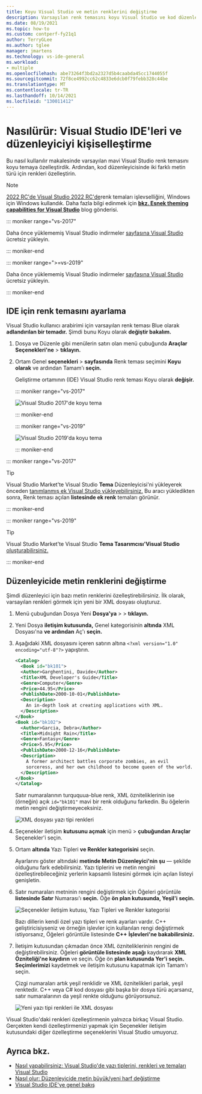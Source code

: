 ```yaml
---
title: Koyu Visual Studio ve metin renklerini değiştirme
description: Varsayılan renk temasını koyu Visual Studio ve kod düzenleyicisinde yazı tipi renklerini değiştirme hakkında bilgi edinin.
ms.date: 08/19/2021
ms.topic: how-to
ms.custom: contperf-fy21q1
author: TerryGLee
ms.author: tglee
manager: jmartens
ms.technology: vs-ide-general
ms.workload:
- multiple
ms.openlocfilehash: abe73264f3bd2a2327d5b4caabda45cc1744055f
ms.sourcegitcommit: 72f8ce4992cc62c4833e6dcb0f79febb328c44be
ms.translationtype: MT
ms.contentlocale: tr-TR
ms.lasthandoff: 10/14/2021
ms.locfileid: "130011412"
---
```

# <a name="how-to-personalize-the-visual-studio-ide-and-the-editor"></a>Nasılürür: Visual Studio IDE'leri ve düzenleyiciyi kişiselleştirme

Bu nasıl kullanılır makalesinde varsayılan mavi Visual Studio renk temasını koyu temaya özelleştirdik. Ardından, kod düzenleyicisinde iki farklı metin türü için renkleri özelleştirin.

> [!NOTE]
> [2022 RC'de Visual Studio 2022 RC'de](/visualstudio/releases/2022/release-notes-preview)renk temaları işlevselliğini, Windows için Windows kullandık. Daha fazla bilgi edinmek için [**bkz. Esnek theming capabilities for Visual Studio**](https://devblogs.microsoft.com/visualstudio/flexible-theming-visual-studio/) blog gönderisi.

::: moniker range="vs-2017"

Daha önce yüklememiş Visual Studio indirmeler [sayfasına Visual Studio](https://visualstudio.microsoft.com/vs/older-downloads/?utm_medium=microsoft&utm_source=docs.microsoft.com&utm_campaign=vs+2017+download) ücretsiz yükleyin.

::: moniker-end

::: moniker range=">=vs-2019"

Daha önce yüklememiş Visual Studio indirmeler [sayfasına Visual Studio](https://visualstudio.microsoft.com/downloads) ücretsiz yükleyin.

::: moniker-end

## <a name="set-the-color-theme-for-the-ide"></a>IDE için renk temasını ayarlama

Visual Studio kullanıcı arabirimi için varsayılan renk teması Blue olarak **adlandırılan bir temadır.** Şimdi bunu Koyu olarak **değiştir bakalım.**

1. Dosya ve Düzenle gibi menülerin satırı olan menü çubuğunda **Araçlar** **Seçenekleri'ne**   >  **tıklayın.**

1. Ortam Genel **seçenekleri**  >  **sayfasında** Renk teması seçimini  **Koyu olarak** ve ardından Tamam'ı **seçin.**

   Geliştirme ortamının (IDE) Visual Studio renk teması Koyu olarak **değişir.**

   ::: moniker range="vs-2017"

   ![Visual Studio 2017'de koyu tema](media/quickstart-personalize-dark-theme.png)

   ::: moniker-end

   ::: moniker range="vs-2019"

   ![Visual Studio 2019'da koyu tema](media/vs-2019/dark-theme.png)

   ::: moniker-end

::: moniker range="vs-2017"

> [!TIP]
> Visual Studio Market'te Visual Studio **Tema** Düzenleyicisi'ni yükleyerek önceden [tanımlanmış ek Visual Studio yükleyebilirsiniz.](https://marketplace.visualstudio.com/items?itemName=VisualStudioPlatformTeam.VisualStudio2017ColorThemeEditor) Bu aracı yükledikten sonra, Renk teması açılan **listesinde ek renk** temaları görünür.

::: moniker-end

::: moniker range="vs-2019"

> [!TIP]
> Visual Studio Market'te Visual Studio **Tema Tasarımcısı'Visual Studio** [oluşturabilirsiniz.](https://marketplace.visualstudio.com/items?itemName=ms-madsk.ColorThemeDesigner)

::: moniker-end

## <a name="change-text-colors-in-the-editor"></a>Düzenleyicide metin renklerini değiştirme

Şimdi düzenleyici için bazı metin renklerini özelleştirebilirsiniz. İlk olarak, varsayılan renkleri görmek için yeni bir XML dosyası oluşturuz.

1. Menü çubuğundan Dosya Yeni **Dosya'ya**  >    >  **tıklayın.**

1. Yeni Dosya **iletişim kutusunda,** Genel kategorisinin **altında** XML Dosyası'na **ve ardından** Aç'ı **seçin.**

1. Aşağıdaki XML dosyasını içeren satırın altına `<?xml version="1.0" encoding="utf-8"?>` yapıştırın.

   ```xml
   <Catalog>
     <Book id="bk101">
     <Author>Garghentini, Davide</Author>
     <Title>XML Developer's Guide</Title>
     <Genre>Computer</Genre>
     <Price>44.95</Price>
     <PublishDate>2000-10-01</PublishDate>
     <Description>
       An in-depth look at creating applications with XML.
     </Description>
   </Book>
   <Book id="bk102">
     <Author>Garcia, Debra</Author>
     <Title>Midnight Rain</Title>
     <Genre>Fantasy</Genre>
     <Price>5.95</Price>
     <PublishDate>2000-12-16</PublishDate>
     <Description>
       A former architect battles corporate zombies, an evil
       sorceress, and her own childhood to become queen of the world.
     </Description>
   </Book>
   </Catalog>
   ```

   Satır numaralarının turququua-blue renk, XML özniteliklerinin ise (örneğin) açık `id="bk101"` mavi bir renk olduğunu farkedin. Bu öğelerin metin rengini değiştirmeyeceksiniz.

   ![XML dosyası yazı tipi renkleri](media/quickstart-personalize-xml-file.png)

1. Seçenekler iletişim **kutusunu açmak** için menü   >  **çubuğundan Araçlar** Seçenekler'i seçin.

1. Ortam **altında** Yazı Tipleri **ve Renkler kategorisini** seçin.

   Ayarlarını göster altındaki **metinde Metin** **Düzenleyici'nin şu** &mdash; şekilde olduğunu fark edebilirsiniz. Yazı tiplerini ve metin rengini özelleştirebileceğiniz yerlerin kapsamlı listesini görmek için açılan listeyi genişletin.

1. Satır numaraları metninin rengini değiştirmek için Öğeleri görüntüle **listesinde Satır** Numarası'ı **seçin.** Öğe **ön plan kutusunda, Yeşil'i** **seçin.**

   ![Seçenekler iletişim kutusu, Yazı Tipleri ve Renkler kategorisi](media/quickstart-personalize-line-number-color.png)

   Bazı dillerin kendi özel yazı tipleri ve renk ayarları vardır. C++ geliştiricisiyseniz ve örneğin işlevler için kullanılan rengi değiştirmek istiyorsanız, Öğeleri görüntüle listesinde **C++** **İşlevleri'ne bakabilirsiniz.**

1. İletişim kutusundan çıkmadan önce XML özniteliklerinin rengini de değiştirebilirsiniz. Öğeleri **görüntüle listesinde aşağı** kaydırarak **XML Özniteliği'ne kaydırın** ve seçin. Öğe ön **plan kutusunda Yer'i** **seçin.** **Seçimlerimizi** kaydetmek ve iletişim kutusunu kapatmak için Tamam'ı seçin.

   Çizgi numaraları artık yeşil renklidir ve XML öznitelikleri parlak, yeşil renktedir. C++ veya C# kod dosyası gibi başka bir dosya türü açarsanız, satır numaralarının da yeşil renkte olduğunu görüyorsunuz.

   ![Yeni yazı tipi renkleri ile XML dosyası](media/quickstart-personalize-xml-file-new-colors.png)

Visual Studio'daki renkleri özelleştirmenin yalnızca birkaç Visual Studio. Gerçekten kendi özelleştirmenizi yapmak için Seçenekler [](../ide/reference/fonts-and-colors-environment-options-dialog-box.md) iletişim kutusundaki diğer özelleştirme seçeneklerini Visual Studio umuyoruz.

## <a name="see-also"></a>Ayrıca bkz.

- [Nasıl yapabilirsiniz: Visual Studio'de yazı tiplerini, renkleri ve temaları Visual Studio](../ide/how-to-change-fonts-and-colors-in-visual-studio.md)
- [Nasıl olur: Düzenleyicide metin büyük/yeni harf değiştirme](../ide/how-to-change-text-case-in-the-editor.md)
- [Visual Studio IDE'ye genel bakış](../get-started/visual-studio-ide.md)
